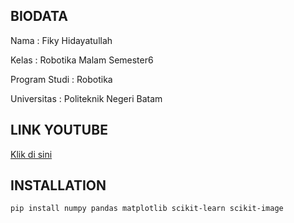 ## BIODATA
Nama : Fiky Hidayatullah

Kelas : Robotika Malam Semester6

Program Studi : Robotika

Universitas : Politeknik Negeri Batam


## LINK YOUTUBE
[Klik di sini](https://youtu.be/K4ryjVHzg2M?si=OfYpoHUXoqObwImp)



## INSTALLATION
```bash
pip install numpy pandas matplotlib scikit-learn scikit-image


